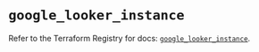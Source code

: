 # `google_looker_instance`

Refer to the Terraform Registry for docs: [`google_looker_instance`](https://registry.terraform.io/providers/hashicorp/google/6.30.0/docs/resources/looker_instance).
